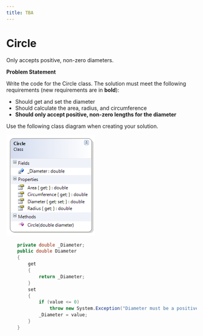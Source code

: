 ```yaml
---
title: TBA
---
```

# Circle

Only accepts positive, non-zero diameters.

**Problem Statement**

Write the code for the Circle class. The solution must meet the following requirements (new requirements are in **bold**):

* Should get and set the diameter
* Should calculate the area, radius, and circumference
* **Should only accept positive, non-zero lengths for the diameter**

Use the following class diagram when creating your solution.

![](./G-Circle.png)
 
```csharp
    private double _Diameter;
    public double Diameter
    {
        get
        {
            return _Diameter;
        }
        set
        {
            if (value <= 0)
                throw new System.Exception("Diameter must be a positive non-zero value");
            _Diameter = value;
        }
    }
```

